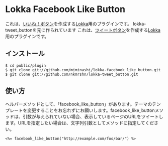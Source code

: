 Lokka Facebook Like Button
===============

これは、[いいね！ボタン](http://www.facebook-japan.com/iine.html)を作成する[Lokka](http://lokka.org)用のプラグインです。
lokka-tweet_buttonを元に作られています
これは、[ツイートボタン](http://twitter.com/goodies/tweetbutton)を作成する[Lokka](http://lokka.org)用のプラグインです。

インストール
------------

    $ cd public/plugin
    $ git clone git://github.com/miminashi/lokka-facebook_like_button.git
    $ git clone git://github.com/nkmrshn/lokka-tweet_button.git

使い方
------

ヘルパーメソッドとして、「facebook_like_button」があります。テーマのテンプレートを変更することをお忘れずにお願いします。facebook_like_buttonメソッドは、引数が与えられていない場合、表示しているページのURLをツイートします。URLを指定したい場合は、文字列引数としてメソッドに指定してください。

    <%= facebook_like_button("http://example.com/foo/bar/") %>

